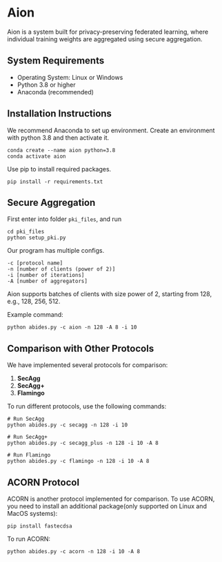 # Aion

Aion is a system built for privacy-preserving federated learning, where individual training weights are aggregated using secure aggregation. 

## System Requirements

- Operating System: Linux or Windows
- Python 3.8 or higher
- Anaconda (recommended)

## Installation Instructions

We recommend Anaconda to set up environment.
Create an environment with python 3.8 and then activate it.

```
conda create --name aion python=3.8
conda activate aion
```

Use pip to install required packages.

```
pip install -r requirements.txt
```


## **Secure Aggregation**

First enter into folder `pki_files`, and run
```
cd pki_files
python setup_pki.py
```

Our program has multiple configs.

```
-c [protocol name] 
-n [number of clients (power of 2)]
-i [number of iterations] 
-A [number of aggregators]
```
Aion supports batches of clients with size power of 2, starting from 128,
e.g., 128, 256, 512.

Example command:
```
python abides.py -c aion -n 128 -A 8 -i 10 
```

## **Comparison with Other Protocols**

We have implemented several protocols for comparison:

1. **SecAgg**
2. **SecAgg+**
3. **Flamingo**

To run different protocols, use the following commands:

```
# Run SecAgg
python abides.py -c secagg -n 128 -i 10 

# Run SecAgg+
python abides.py -c secagg_plus -n 128 -i 10 -A 8

# Run Flamingo
python abides.py -c flamingo -n 128 -i 10 -A 8
```

## **ACORN Protocol**

ACORN is another protocol implemented for comparison. To use ACORN, you need to install an additional package(only supported on Linux and MacOS systems):

```
pip install fastecdsa
```

To run ACORN:
```
python abides.py -c acorn -n 128 -i 10 -A 8
```